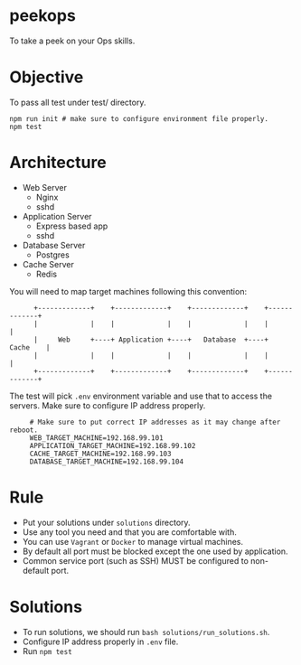 # peekops
To take a peek on your Ops skills.

# Objective
To pass all test under test/ directory.
```
npm run init # make sure to configure environment file properly.
npm test
```

# Architecture
* Web Server
  - Nginx
  - sshd
* Application Server
  - Express based app
  - sshd
* Database Server
  - Postgres
* Cache Server
  - Redis

You will need to map target machines following this convention:
```
      +-------------+    +-------------+    +-------------+    +-------------+
      |             |    |             |    |             |    |             |
      |     Web     +----+ Application +----+   Database  +----+    Cache    |
      |             |    |             |    |             |    |             |
      +-------------+    +-------------+    +-------------+    +-------------+
```

The test will pick `.env` environment variable and use that to access the servers. Make sure to configure IP address properly.
```
     # Make sure to put correct IP addresses as it may change after reboot.
     WEB_TARGET_MACHINE=192.168.99.101
     APPLICATION_TARGET_MACHINE=192.168.99.102
     CACHE_TARGET_MACHINE=192.168.99.103
     DATABASE_TARGET_MACHINE=192.168.99.104
```

# Rule
- Put your solutions under `solutions` directory.
- Use any tool you need and that you are comfortable with.
- You can use `Vagrant` or `Docker` to manage virtual machines.
- By default all port must be blocked except the one used by application.
- Common service port (such as SSH) MUST be configured to non-default port.

# Solutions

- To run solutions, we should run `bash solutions/run_solutions.sh`.
- Configure IP address properly in `.env` file.
- Run `npm test`
